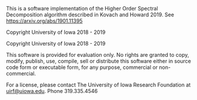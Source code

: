 
This is a software implementation of the Higher Order Spectral Decomposition algorithm described in Kovach and Howard 2019.
See https://arxiv.org/abs/1901.11395

Copyright University of Iowa 2018 - 2019

Copyright University of Iowa 2018 - 2019

This software is provided for evaluation only. No rights are granted to copy, modify, publish, use, compile, sell or distribute this software either in source code form or executable form, for any purpose, commercial or non-commercial. 

For a license, please contact The University of Iowa Research Foundation at uirf@uiowa.edu. Phone 319.335.4546


